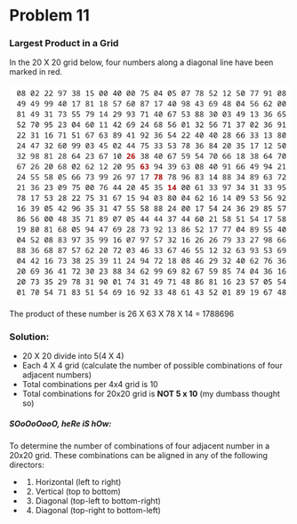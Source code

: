 # Problem 11

### Largest Product in a Grid

In the 20 X 20 grid below, four numbers along a diagonal line have been marked in red.

![screenshot](screenshot.png)

The product of these number is 26 X 63 X 78 X 14 = 1788696

### Solution:
- 20 X 20 divide into 5(4 X 4) 
- Each 4 X 4 grid (calculate the number of possible combinations of four adjacent numbers)
- Total combinations per 4x4 grid is 10
- Total combinations for 20x20 grid is **NOT 5 x 10** (my dumbass thought so)

##### SOoOoOooO, heRe iS hOw:
To determine the number of combinations of four adjacent number in a 20x20 grid. These combinations can be aligned in any of the following directors:
- 1. Horizontal (left to right)
- 2. Vertical (top to bottom)
- 3. Diagonal (top-left to bottom-right)
- 4. Diagonal (top-right to bottom-left)


